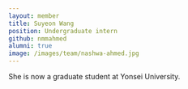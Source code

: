 ```yaml
---
layout: member
title: Suyeon Wang
position: Undergraduate intern
github: nmmahmed
alumni: true
image: /images/team/nashwa-ahmed.jpg
---
```


She is now a graduate student at Yonsei University. 